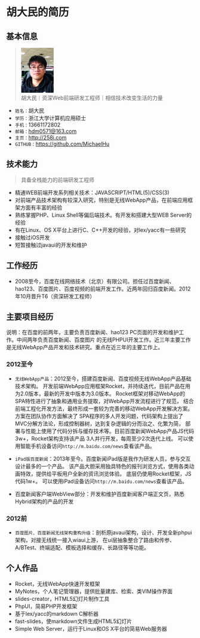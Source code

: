 # 胡大民的简历

## 基本信息

> <img src="./img/resume.png" style="height:120px;">
> <br/>胡大民｜资深Web前端研发工程师｜相信技术改变生活的力量

* `姓名：`胡大民
* `学历：`浙江大学计算机应用硕士
* `手机：`13661172802
* `邮箱：`hdm0571@163.com
* `主页：`http://258i.com
* `GITHUB：`https://github.com/MichaelHu

## 技术能力

> 具备全栈能力的前端研发工程师

* 精通WEB前端开发系列相关技术：JAVASCRIPT/HTML(5)/CSS(3)
* 对前端产品技术架构有较深入研究，特别是无线WebApp产品，在前端应用框架方面有丰富的经验
* 熟练掌握PHP、Linux Shell等偏后端技术。有开发和搭建大型WEB Server的经验 
* 有在Linux、OS X平台上进行C、C++开发的经验，对lex/yacc有一些研究
* 接触过iOS开发
* 短暂接触过javaui的开发和维护

## 工作经历

* 2008至今，百度在线网络技术（北京）有限公司。担任过百度新闻、hao123、百度图片、百度视频的前端开发工作。近两年回归百度新闻。2012年10月晋升T6（资深研发工程师）

## 主要项目经历

说明：在百度的前两年，主要负责百度新闻、hao123 PC页面的开发和维护工作。中间两年负责百度新闻、百度图片
的无线PHPUI开发工作。近三年主要工作是无线WebApp产品开发和技术研究。重点在近三年的主要工作上。

### 2012至今 

* `无线WebApp产品`：2012至今，搭建百度新闻、百度视频无线WebApp产品基础技术架构。
    开发前端WebApp应用框架Rocket，并持续迭代，目前产品在用为2.0版本，最新的开发中版本为3.0版本。
    Rocket框架对移动WebApp的SPA特性进行了抽象和通用业务提取，对WebApp开发流程进行了规范，
    结合前端工程化开发方法，最终形成一套较为完善的移动WebApp开发解决方案。方案在团队协作方面解决了
    SPA程序的多人开发问题，代码架构上提出了MVC分解方法论，形成控制器树，达到复杂逻辑的分而治之、化繁为简，
    部署与性能上使用了代码分拆与缓存技术等。目前百度新闻WebApp产品JS代码3w+，Rocket架构支持该产品
    3人并行开发，每周至少2次迭代上线。
    可以使用智能手机设备访问`http://m.baidu.com/news`查看该产品。

* `iPad版百度新闻`：2013年至今。百度新闻iPad版是我作为研发人员，参与交互设计最多的一个产品。
    该产品大胆采用独具特色的报刊浏览方式，使用各类动画特效，提供给平板用户全新的资讯浏览体验。
    底层仍使用Rocket框架，JS代码1w+。
    可以使用iPad设备访问`http://m.baidu.com/news`查看该产品。

* 百度新闻客户端WebView部分：开发和维护百度新闻客户端正文页，熟悉Hybrid架构的产品的开发

### 2012前 

* `百度图片、百度新闻无线架构重构升级`：剖析原javaui架构，设计、开发全新phpui架构，对接无线统一接入wiaui上游，
    在ui层抽象整合了路由和传参、A/BTest、终端适配、模板选择和缓存、长路径等等功能。


## 个人作品

* Rocket，无线WebApp快速开发框架
* MyNotes，个人笔记管理器，提供批量建库、检索、类VIM操作界面
* slides-creator，HTML5幻灯片制作工具
* PhpUI，简易PHP开发框架
* 基于lex/yacc的markdown C解析器
* fast-slides，使markdown文件生成HTML5幻灯片
* Simple Web Server，运行于Linux和OS X平台的简易Web服务器


